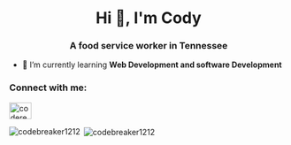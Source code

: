<h1 align="center">Hi 👋, I'm Cody</h1>
<h3 align="center">A food service worker in Tennessee</h3>

- 🌱 I’m currently learning **Web Development and software Development**

<h3 align="left">Connect with me:</h3>
<p align="left">
<a href="https://www.linkedin.com/in/cody-owens-323929278/" target="blank"><img align="center" src="https://raw.githubusercontent.com/rahuldkjain/github-profile-readme-generator/master/src/images/icons/Social/linked-in-alt.svg" alt="codered062403" height="30" width="40" /></a>
</p>

<p><img align="left" src="https://github-readme-stats.vercel.app/api/top-langs?username=codebreaker1212&show_icons=true&locale=en&layout=compact" alt="codebreaker1212" /></p>

<p>&nbsp;<img align="center" src="https://github-readme-stats.vercel.app/api?username=codebreaker1212&show_icons=true&locale=en" alt="codebreaker1212" /></p>
